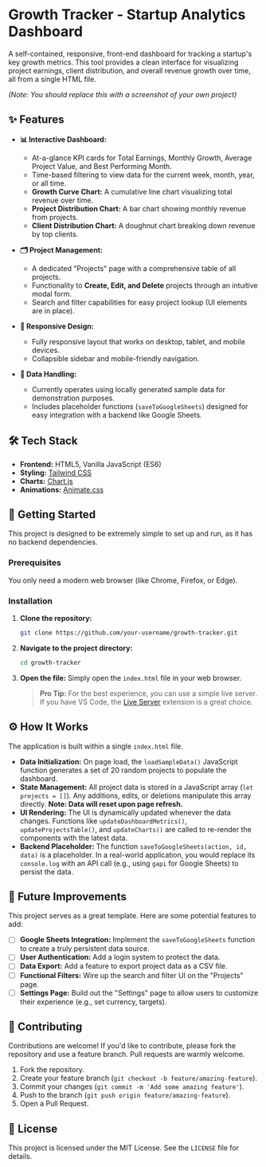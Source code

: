 
# Growth Tracker - Startup Analytics Dashboard

A self-contained, responsive, front-end dashboard for tracking a startup's key growth metrics. This tool provides a clean interface for visualizing project earnings, client distribution, and overall revenue growth over time, all from a single HTML file.

*(Note: You should replace this with a screenshot of your own project)*

## ✨ Features

  - **📊 Interactive Dashboard:**

      - At-a-glance KPI cards for Total Earnings, Monthly Growth, Average Project Value, and Best Performing Month.
      - Time-based filtering to view data for the current week, month, year, or all time.
      - **Growth Curve Chart:** A cumulative line chart visualizing total revenue over time.
      - **Project Distribution Chart:** A bar chart showing monthly revenue from projects.
      - **Client Distribution Chart:** A doughnut chart breaking down revenue by top clients.

  - **🗂️ Project Management:**

      - A dedicated "Projects" page with a comprehensive table of all projects.
      - Functionality to **Create, Edit, and Delete** projects through an intuitive modal form.
      - Search and filter capabilities for easy project lookup (UI elements are in place).

  - **📱 Responsive Design:**

      - Fully responsive layout that works on desktop, tablet, and mobile devices.
      - Collapsible sidebar and mobile-friendly navigation.

  - **🔌 Data Handling:**

      - Currently operates using locally generated sample data for demonstration purposes.
      - Includes placeholder functions (`saveToGoogleSheets`) designed for easy integration with a backend like Google Sheets.

## 🛠️ Tech Stack

  - **Frontend:** HTML5, Vanilla JavaScript (ES6)
  - **Styling:** [Tailwind CSS](https://tailwindcss.com/)
  - **Charts:** [Chart.js](https://www.chartjs.org/)
  - **Animations:** [Animate.css](https://animate.style/)

## 🚀 Getting Started

This project is designed to be extremely simple to set up and run, as it has no backend dependencies.

### Prerequisites

You only need a modern web browser (like Chrome, Firefox, or Edge).

### Installation

1.  **Clone the repository:**

    ```bash
    git clone https://github.com/your-username/growth-tracker.git
    ```

2.  **Navigate to the project directory:**

    ```bash
    cd growth-tracker
    ```

3.  **Open the file:**
    Simply open the `index.html` file in your web browser.

    > **Pro Tip:** For the best experience, you can use a simple live server. If you have VS Code, the [Live Server](https://marketplace.visualstudio.com/items?itemName=ritwickdey.LiveServer) extension is a great choice.

## ⚙️ How It Works

The application is built within a single `index.html` file.

  - **Data Initialization:** On page load, the `loadSampleData()` JavaScript function generates a set of 20 random projects to populate the dashboard.
  - **State Management:** All project data is stored in a JavaScript array (`let projects = []`). Any additions, edits, or deletions manipulate this array directly. **Note: Data will reset upon page refresh.**
  - **UI Rendering:** The UI is dynamically updated whenever the data changes. Functions like `updateDashboardMetrics()`, `updateProjectsTable()`, and `updateCharts()` are called to re-render the components with the latest data.
  - **Backend Placeholder:** The function `saveToGoogleSheets(action, id, data)` is a placeholder. In a real-world application, you would replace its `console.log` with an API call (e.g., using `gapi` for Google Sheets) to persist the data.

## 🎯 Future Improvements

This project serves as a great template. Here are some potential features to add:

  - [ ] **Google Sheets Integration:** Implement the `saveToGoogleSheets` function to create a truly persistent data source.
  - [ ] **User Authentication:** Add a login system to protect the data.
  - [ ] **Data Export:** Add a feature to export project data as a CSV file.
  - [ ] **Functional Filters:** Wire up the search and filter UI on the "Projects" page.
  - [ ] **Settings Page:** Build out the "Settings" page to allow users to customize their experience (e.g., set currency, targets).

## 🤝 Contributing

Contributions are welcome\! If you'd like to contribute, please fork the repository and use a feature branch. Pull requests are warmly welcome.

1.  Fork the repository.
2.  Create your feature branch (`git checkout -b feature/amazing-feature`).
3.  Commit your changes (`git commit -m 'Add some amazing feature'`).
4.  Push to the branch (`git push origin feature/amazing-feature`).
5.  Open a Pull Request.

## 📄 License

This project is licensed under the MIT License. See the `LICENSE` file for details.